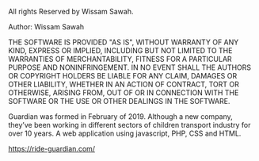 All rights Reserved by Wissam Sawah.

Author: Wissam Sawah

THE SOFTWARE IS PROVIDED "AS IS", WITHOUT WARRANTY OF ANY KIND, EXPRESS OR IMPLIED, INCLUDING BUT NOT LIMITED TO THE WARRANTIES OF MERCHANTABILITY, FITNESS FOR A PARTICULAR PURPOSE AND NONINFRINGEMENT. IN NO EVENT SHALL THE AUTHORS OR COPYRIGHT HOLDERS BE LIABLE FOR ANY CLAIM, DAMAGES OR OTHER LIABILITY, WHETHER IN AN ACTION OF CONTRACT, TORT OR OTHERWISE, ARISING FROM, OUT OF OR IN CONNECTION WITH THE SOFTWARE OR THE USE OR OTHER DEALINGS IN THE SOFTWARE.

Guardian was formed in February of 2019. Although a new company, they’ve been working in different sectors of children transport industry for over 10 years. A web application using javascript, PHP, CSS and HTML. 


https://ride-guardian.com/
